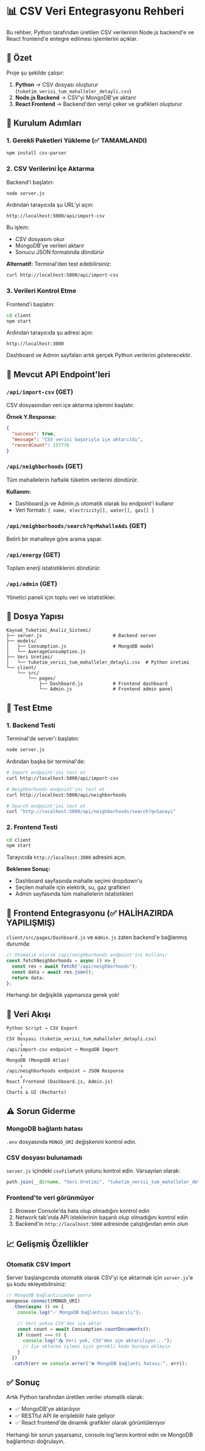 # 📊 CSV Veri Entegrasyonu Rehberi

Bu rehber, Python tarafından üretilen CSV verilerinin Node.js backend'e ve React frontend'e entegre edilmesi işlemlerini açıklar.

## 🎯 Özet

Proje şu şekilde çalışır:
1. **Python** → CSV dosyası oluşturur (`tuketim_verisi_tum_mahalleler_detayli.csv`)
2. **Node.js Backend** → CSV'yi MongoDB'ye aktarır
3. **React Frontend** → Backend'den veriyi çeker ve grafikleri oluşturur

## 🚀 Kurulum Adımları

### 1. Gerekli Paketleri Yükleme (✅ TAMAMLANDI)

```bash
npm install csv-parser
```

### 2. CSV Verilerini İçe Aktarma

Backend'i başlatın:

```bash
node server.js
```

Ardından tarayıcıda şu URL'yi açın:
```
http://localhost:5000/api/import-csv
```

Bu işlem:
- CSV dosyasını okur
- MongoDB'ye verileri aktarır
- Sonucu JSON formatında döndürür

**Alternatif:** Terminal'den test edebilirsiniz:

```bash
curl http://localhost:5000/api/import-csv
```

### 3. Verileri Kontrol Etme

Frontend'i başlatın:

```bash
cd client
npm start
```

Ardından tarayıcıda şu adresi açın:
```
http://localhost:3000
```

Dashboard ve Admin sayfaları artık gerçek Python verilerini gösterecektir.

## 🔧 Mevcut API Endpoint'leri

### `/api/import-csv` (GET)
CSV dosyasından veri içe aktarma işlemini başlatır.

**Örnek Y.Response:**
```json
{
  "success": true,
  "message": "CSV verisi başarıyla içe aktarıldı",
  "recordCount": 157776
}
```

### `/api/neighborhoods` (GET)
Tüm mahallelerin haftalık tüketim verilerini döndürür.

**Kullanım:**
- Dashboard.js ve Admin.js otomatik olarak bu endpoint'i kullanır
- Veri formatı: `{ name, electricity[], water[], gas[] }`

### `/api/neighborhoods/search?q=MahalleAdı` (GET)
Belirli bir mahalleye göre arama yapar.

### `/api/energy` (GET)
Toplam enerji istatistiklerini döndürür.

### `/api/admin` (GET)
Yönetici paneli için toplu veri ve istatistikler.

## 📁 Dosya Yapısı

```
Kaynak_Tuketimi_Analiz_Sistemi/
├── server.js                          # Backend server
├── models/
│   ├── Consumption.js                 # MongoDB model
│   └── AverageConsumption.js
├── Veri Uretimi/
│   └── tuketim_verisi_tum_mahalleler_detayli.csv  # Python üretimi
└── client/
    └── src/
        └── pages/
            ├── Dashboard.js           # Frontend dashboard
            └── Admin.js               # Frontend admin panel
```

## 🧪 Test Etme

### 1. Backend Testi

Terminal'de server'ı başlatın:
```bash
node server.js
```

Ardından başka bir terminal'de:
```bash
# Import endpoint'ini test et
curl http://localhost:5000/api/import-csv

# Neighborhoods endpoint'ini test et
curl http://localhost:5000/api/neighborhoods

# Search endpoint'ini test et
curl "http://localhost:5000/api/neighborhoods/search?q=Sanayi"
```

### 2. Frontend Testi

```bash
cd client
npm start
```

Tarayıcıda `http://localhost:3000` adresini açın.

**Beklenen Sonuç:**
- Dashboard sayfasında mahalle seçimi dropdown'u
- Seçilen mahalle için elektrik, su, gaz grafikleri
- Admin sayfasında tüm mahallelerin istatistikleri

## 🎨 Frontend Entegrasyonu (✅ HALİHAZIRDA YAPILIŞMIŞ)

`client/src/pages/Dashboard.js` ve `Admin.js` zaten backend'e bağlanmış durumda:

```javascript
// Otomatik olarak /api/neighborhoods endpoint'ini kullanır
const fetchNeighborhoods = async () => {
  const res = await fetch("/api/neighborhoods");
  const data = await res.json();
  return data;
};
```

Herhangi bir değişiklik yapmanıza gerek yok!

## 🔄 Veri Akışı

```
Python Script → CSV Export
     ↓
CSV Dosyası (tuketim_verisi_tum_mahalleler_detayli.csv)
     ↓
/api/import-csv endpoint → MongoDB Import
     ↓
MongoDB (MongoDB Atlas)
     ↓
/api/neighborhoods endpoint → JSON Response
     ↓
React Frontend (Dashboard.js, Admin.js)
     ↓
Charts & UI (Recharts)
```

## ⚠️ Sorun Giderme

### MongoDB bağlantı hatası
`.env` dosyasında `MONGO_URI` değişkenini kontrol edin.

### CSV dosyası bulunamadı
`server.js` içindeki `csvFilePath` yolunu kontrol edin. Varsayılan olarak:
```javascript
path.join(__dirname, "Veri Uretimi", "tuketim_verisi_tum_mahalleler_detayli.csv")
```

### Frontend'te veri görünmüyor
1. Browser Console'da hata olup olmadığını kontrol edin
2. Network tab'ında API isteklerinin başarılı olup olmadığını kontrol edin
3. Backend'in `http://localhost:5000` adresinde çalıştığından emin olun

## 📈 Gelişmiş Özellikler

### Otomatik CSV Import
Server başlangıcında otomatik olarak CSV'yi içe aktarmak için `server.js`'e şu kodu ekleyebilirsiniz:

```javascript
// MongoDB bağlantısından sonra
mongoose.connect(MONGO_URI)
  .then(async () => {
    console.log("✅ MongoDB bağlantısı başarılı");
    
    // Veri yoksa CSV'den içe aktar
    const count = await Consumption.countDocuments();
    if (count === 0) {
      console.log("📥 Veri yok, CSV'den içe aktarılıyor...");
      // İçe aktarma işlemi için gerekli kodu buraya ekleyin
    }
  })
  .catch(err => console.error("❌ MongoDB bağlantı hatası:", err));
```

## ✅ Sonuç

Artık Python tarafından üretilen veriler otomatik olarak:
- ✅ MongoDB'ye aktarılıyor
- ✅ RESTful API ile erişilebilir hale geliyor
- ✅ React frontend'de dinamik grafikler olarak görüntüleniyor

Herhangi bir sorun yaşarsanız, console log'larını kontrol edin ve MongoDB bağlantınızı doğrulayın.


